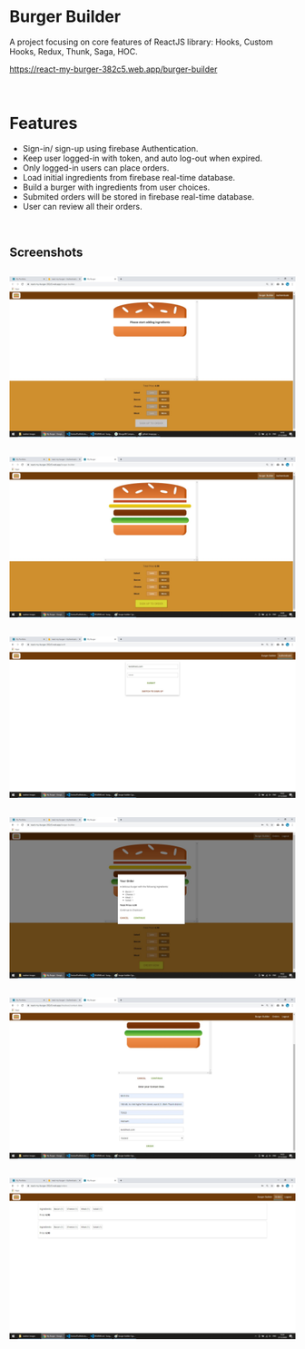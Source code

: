 # Burger Builder

A project focusing on core features of ReactJS library: Hooks, Custom Hooks, Redux, Thunk, Saga, HOC.

https://react-my-burger-382c5.web.app/burger-builder

<br/>

# Features

- Sign-in/ sign-up using firebase Authentication.
- Keep user logged-in with token, and auto log-out when expired.
- Only logged-in users can place orders.
- Load initial ingredients from firebase real-time database.
- Build a burger with ingredients from user choices.
- Submited orders will be stored in firebase real-time database.
- User can review all their orders.

<br/>

## Screenshots

## <img src="./readme-images/burger-builder-1.jpg"/>

## <img src="./readme-images/burger-builder-2.jpg"/>

## <img src="./readme-images/burger-builder-3.jpg"/>

## <img src="./readme-images/burger-builder-4.jpg"/>

## <img src="./readme-images/burger-builder-5.jpg"/>

## <img src="./readme-images/burger-builder-6.jpg"/>
